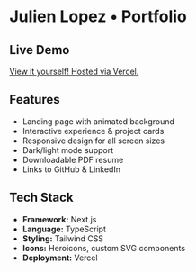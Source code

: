 # Julien Lopez • Portfolio

## Live Demo

[View it yourself! Hosted via Vercel.](https://julienlopez.me)

## Features

- Landing page with animated background
- Interactive experience & project cards
- Responsive design for all screen sizes
- Dark/light mode support
- Downloadable PDF resume
- Links to GitHub & LinkedIn

## Tech Stack

- **Framework:** Next.js
- **Language:** TypeScript
- **Styling:** Tailwind CSS
- **Icons:** Heroicons, custom SVG components
- **Deployment:** Vercel